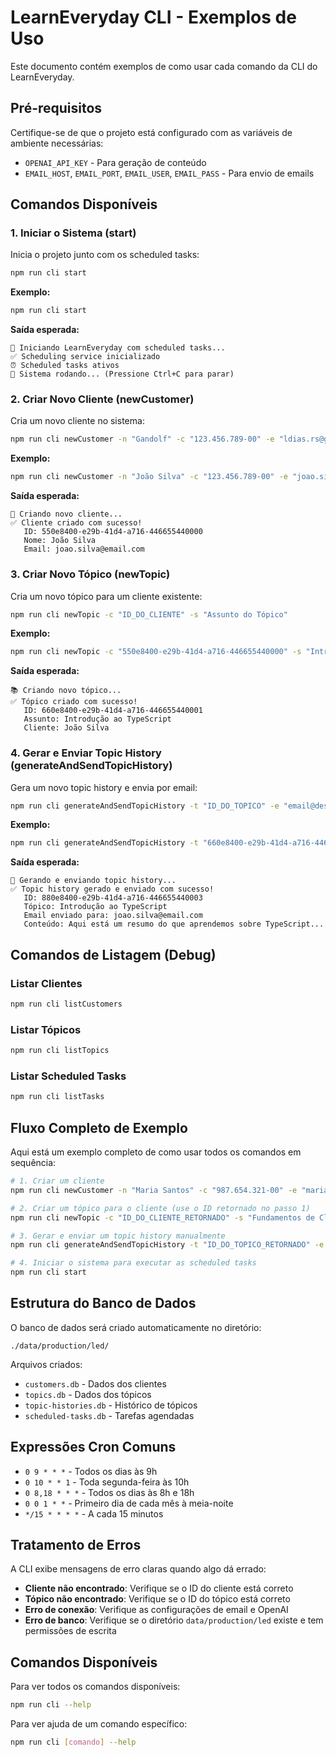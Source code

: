 # LearnEveryday CLI - Exemplos de Uso

Este documento contém exemplos de como usar cada comando da CLI do LearnEveryday.

## Pré-requisitos

Certifique-se de que o projeto está configurado com as variáveis de ambiente necessárias:
- `OPENAI_API_KEY` - Para geração de conteúdo
- `EMAIL_HOST`, `EMAIL_PORT`, `EMAIL_USER`, `EMAIL_PASS` - Para envio de emails

## Comandos Disponíveis

### 1. Iniciar o Sistema (start)

Inicia o projeto junto com os scheduled tasks:

```bash
npm run cli start
```

**Exemplo:**
```bash
npm run cli start
```

**Saída esperada:**
```
🚀 Iniciando LearnEveryday com scheduled tasks...
✅ Scheduling service inicializado
⏰ Scheduled tasks ativos
🔄 Sistema rodando... (Pressione Ctrl+C para parar)
```

### 2. Criar Novo Cliente (newCustomer)

Cria um novo cliente no sistema:

```bash
npm run cli newCustomer -n "Gandolf" -c "123.456.789-00" -e "ldias.rs@gmail.com" -p "(11) 99999-9999"
```

**Exemplo:**
```bash
npm run cli newCustomer -n "João Silva" -c "123.456.789-00" -e "joao.silva@email.com" -p "(11) 99999-9999"
```

**Saída esperada:**
```
👤 Criando novo cliente...
✅ Cliente criado com sucesso!
   ID: 550e8400-e29b-41d4-a716-446655440000
   Nome: João Silva
   Email: joao.silva@email.com
```

### 3. Criar Novo Tópico (newTopic)

Cria um novo tópico para um cliente existente:

```bash
npm run cli newTopic -c "ID_DO_CLIENTE" -s "Assunto do Tópico"
```

**Exemplo:**
```bash
npm run cli newTopic -c "550e8400-e29b-41d4-a716-446655440000" -s "Introdução ao TypeScript"
```

**Saída esperada:**
```
📚 Criando novo tópico...
✅ Tópico criado com sucesso!
   ID: 660e8400-e29b-41d4-a716-446655440001
   Assunto: Introdução ao TypeScript
   Cliente: João Silva
```

### 4. Gerar e Enviar Topic History (generateAndSendTopicHistory)

Gera um novo topic history e envia por email:

```bash
npm run cli generateAndSendTopicHistory -t "ID_DO_TOPICO" -e "email@destino.com"
```

**Exemplo:**
```bash
npm run cli generateAndSendTopicHistory -t "660e8400-e29b-41d4-a716-446655440001" -e "joao.silva@email.com"
```

**Saída esperada:**
```
📖 Gerando e enviando topic history...
✅ Topic history gerado e enviado com sucesso!
   ID: 880e8400-e29b-41d4-a716-446655440003
   Tópico: Introdução ao TypeScript
   Email enviado para: joao.silva@email.com
   Conteúdo: Aqui está um resumo do que aprendemos sobre TypeScript...
```

## Comandos de Listagem (Debug)

### Listar Clientes
```bash
npm run cli listCustomers
```

### Listar Tópicos
```bash
npm run cli listTopics
```

### Listar Scheduled Tasks
```bash
npm run cli listTasks
```

## Fluxo Completo de Exemplo

Aqui está um exemplo completo de como usar todos os comandos em sequência:

```bash
# 1. Criar um cliente
npm run cli newCustomer -n "Maria Santos" -c "987.654.321-00" -e "maria.santos@email.com" -p "(11) 88888-8888"

# 2. Criar um tópico para o cliente (use o ID retornado no passo 1)
npm run cli newTopic -c "ID_DO_CLIENTE_RETORNADO" -s "Fundamentos de Clean Architecture"

# 3. Gerar e enviar um topic history manualmente
npm run cli generateAndSendTopicHistory -t "ID_DO_TOPICO_RETORNADO" -e "maria.santos@email.com"

# 4. Iniciar o sistema para executar as scheduled tasks
npm run cli start
```

## Estrutura do Banco de Dados

O banco de dados será criado automaticamente no diretório:
```
./data/production/led/
```

Arquivos criados:
- `customers.db` - Dados dos clientes
- `topics.db` - Dados dos tópicos
- `topic-histories.db` - Histórico de tópicos
- `scheduled-tasks.db` - Tarefas agendadas

## Expressões Cron Comuns

- `0 9 * * *` - Todos os dias às 9h
- `0 10 * * 1` - Toda segunda-feira às 10h
- `0 8,18 * * *` - Todos os dias às 8h e 18h
- `0 0 1 * *` - Primeiro dia de cada mês à meia-noite
- `*/15 * * * *` - A cada 15 minutos

## Tratamento de Erros

A CLI exibe mensagens de erro claras quando algo dá errado:

- **Cliente não encontrado**: Verifique se o ID do cliente está correto
- **Tópico não encontrado**: Verifique se o ID do tópico está correto
- **Erro de conexão**: Verifique as configurações de email e OpenAI
- **Erro de banco**: Verifique se o diretório `data/production/led` existe e tem permissões de escrita

## Comandos Disponíveis

Para ver todos os comandos disponíveis:
```bash
npm run cli --help
```

Para ver ajuda de um comando específico:
```bash
npm run cli [comando] --help
``` 